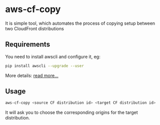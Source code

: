 # aws-cf-copy
It is simple tool, which automates the process of copying setup between two CloudFront distributions

## Requirements
You need to install awscli and configure it, eg:
```bash
pip install awscli --upgrade --user
```
More details: [read more...](https://docs.aws.amazon.com/cli/latest/userguide/installing.html)

## Usage
```bash
aws-cf-copy <source CF distribution id> <target CF distribution id>
```
It will ask you to choose the corresponding origins for the target distribution. 
 
 

